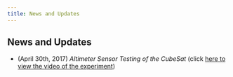 ```yaml
---
title: News and Updates
---
```


## News and Updates

- (April 30th, 2017) *Altimeter Sensor Testing of the CubeSat* (click [here to view the video of the experiment](https://www.youtube.com/watch?v=0UYQ0fL8KiQ)) 